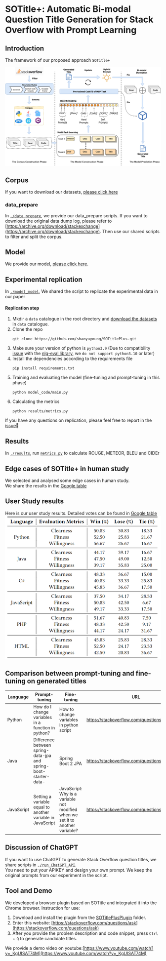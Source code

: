# SOTitle+: Automatic Bi-modal Question Title Generation for Stack Overflow with Prompt Learning

## Introduction
The framework of our proposed approach `SOTitle+`

![](./figs/Framework.jpg)

## Corpus
If you want to download our datasets, [please click here](https://drive.google.com/drive/folders/1305VgV-ZvanfPvfBnKeZeQjbnJPA-PPs?usp=sharing)

### data_prepare
In [`./data_prepare`](./data_prepare), we provide our data_prepare scripts. If you want to download the original data dump log, please refer to [https://archive.org/download/stackexchange](https://archive.org/download/stackexchange). Then use our shared scripts to filter and split the corpus.

## Model
We provide our model, [please click here](https://drive.google.com/drive/folders/1M_1XvJ0MrGlDB_T7jtK_Cb9SiWToh13z?usp=sharing).

## Experimental replication
In [`./model_model`](./model_code), We shared the script to replicate the experimental data in our paper
#### Replication step
1. Mkdir a `data` catalogue in the root directory and [download the datasets](https://drive.google.com/drive/folders/1305VgV-ZvanfPvfBnKeZeQjbnJPA-PPs?usp=sharing) in `data` catalogue. 
2. Clone the repo
   ```shell
   git clone https://github.com/shaoyuyoung/SOTitlePlus.git
   ```
3. Make sure your version of python is ``python3.9`` (Due to compatibility [issue](https://github.com/Maluuba/nlg-eval/issues/149) with the [nlg-eval library](https://github.com/Maluuba/nlg-eval), we ``do not support python3.10`` or later)
4. Install the dependencies according to the requirements file
   ```shell
   pip install requirements.txt
   ```
5. Training and evaluating the model (fine-tuning and prompt-tuning in this phase)
    ```shell
   python model_code/main.py 
   ```
6. Calculating the metrics
   ```shell
   python results/metrics.py
   ```
If you have any questions on replication, please feel free to report in the [issue](https://github.com/shaoyuyoung/SOTitlePlus/issues)🤗


## Results
In [`./results`](./results), run [`metrics.py`](./results/prompt-tuning/metrics.py) to calculate ROUGE, METEOR, BLEU and CIDEr


## Edge cases of SOTitle+ in human study
We selected and analysed some edge cases in human study.<br>
We share the results in the [Google table](https://docs.google.com/spreadsheets/d/17e_MBkhABYYVkYDRhY1o7SeTRiirYNROn8-mABD0SkY/edit?usp=sharing)

## User Study results
Here is our user study results. Detailed votes can be found in [Google table](https://docs.google.com/spreadsheets/d/1mrl02Mkq-dolArN11X4ccU6DPhJQpU2glObRnUC452M/edit?usp=sharing)<br> 
![](figs/UserStudyresults.png)
## Comparison between prompt-tuning and fine-tuning on generated titles

| Language   | Prompt-tuning                                                    | Fine-tuning                                                                    | URL                                          |
|------------|------------------------------------------------------------------|--------------------------------------------------------------------------------|----------------------------------------------|
| Python     | How do I change variables in a function in python?               | How to change variables in python script                                       | https://stackoverflow.com/questions/51564669 |
| Java       | Difference between spring-data-jpa and spring-boot-starter-data- | Spring Boot 2 JPA                                                              | https://stackoverflow.com/questions/44768112 |
| JavaScript | Setting a variable equal to another variable in JavaScript       | JavaScript: Why is a variable not modified when we set it to another variable? | https://stackoverflow.com/questions/50840293 |


## Discussion of ChatGPT
If you want to use ChatGPT to generate Stack Overflow question titles, we share scripts in [`./run_ChatGPT_API`](./run_ChatGPT_API).<br>
You need to put your APIKEY and design your own prompt. We keep the original prompts from our experiment in the script.




## Tool and Demo
We developed a browser plugin based on SOTitle and integrated it into the Chrome browser.
Instruction for use:<br>
1. Download and install the plugin from the [SOTitlePlusPlugin](./SOTitlePlusPlugin) folder.<br>
2. Enter this website: [https://stackoverflow.com/questions/ask](https://stackoverflow.com/questions/ask)<br>
3. After you provide the problem description and code snippet, press `Ctrl` + `Q` to generate candidate titles.

We provide a demo video on youtube:[https://www.youtube.com/watch?v=_KgUISAT74M](https://www.youtube.com/watch?v=_KgUISAT74M)
